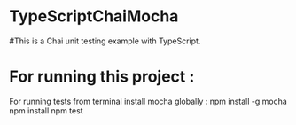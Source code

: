 # TypeScriptChaiMocha

#This is a Chai unit testing example with TypeScript.

# For running this project : 
For running tests from terminal install mocha globally : npm install -g mocha 
npm install
npm test

